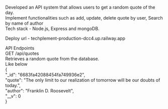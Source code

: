 Developed an API system that allows users to get a random quote of the day.<br>
Implement functionalities such as add, update, delete quote by user, Search by name of author<br>
Tech stack - Node.js, Express and mongoDB.<br>

Deploy url - techplement-production-dcc4.up.railway.app<br>

API Endpoints<br>
GET /api/quotes<br>
Retrieves a random quote from the database.<br>
Like below<br>
{<br>
    "_id": "6683fa42088454fa749936e2",<br>
    "quote": "The only limit to our realization of tomorrow will be our doubts of today.",<br>
    "author": "Franklin D. Roosevelt",<br>
    "__v": 0<br>
}
